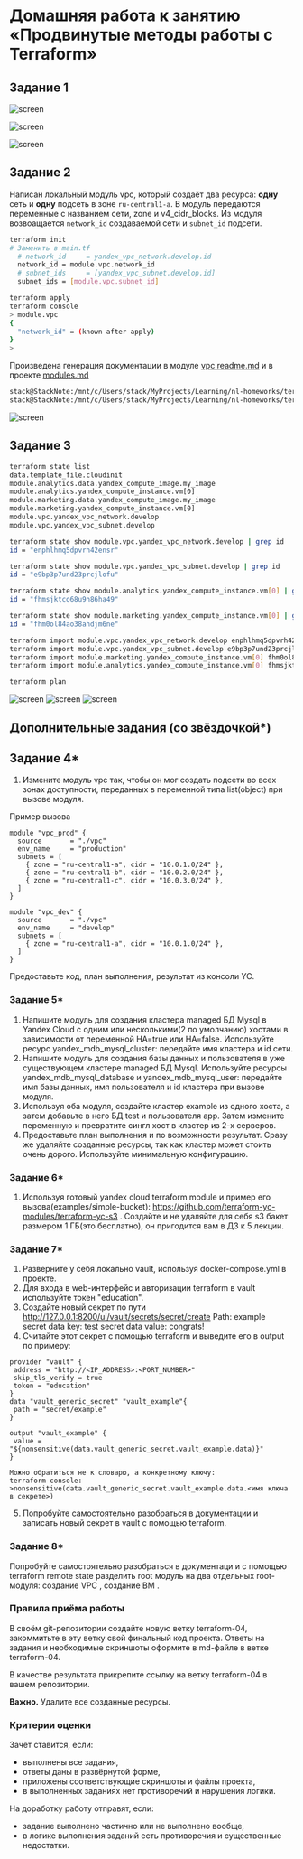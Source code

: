 # Домашняя работа к занятию «Продвинутые методы работы с Terraform»

## Задание 1

![screen](./screen/Screenshot2024-02-03-135013.png)

![screen](./screen/Screenshot2024-02-03-135114.png)

![screen](./screen/Screenshot2024-02-03-135455.png)

## Задание 2

Написан локальный модуль vpc, который создаёт два ресурса: **одну** сеть и **одну** подсеть в зоне `ru-central1-a`.
В модуль передаются переменные с названием сети, zone и v4_cidr_blocks. Из модуля возвоащается `network_id` создаваемой сети и `subnet_id` подсети.

```bash
terraform init
# Заменить в main.tf
  # network_id     = yandex_vpc_network.develop.id
  network_id = module.vpc.network_id
  # subnet_ids     = [yandex_vpc_subnet.develop.id]
  subnet_ids = [module.vpc.subnet_id]

terraform apply
terraform console
> module.vpc
{
  "network_id" = (known after apply)
}
>
```

Произведена генерация документации в модуле [vpc readme.md](./src/vpc/readme.md) и в проекте [modules.md](./src/modules.md)

```bash
stack@StackNote:/mnt/c/Users/stack/MyProjects/Learning/nl-homeworks/ter-homeworks/04/src/vpc$ docker run --rm --volume "$(pwd):/terraform-docs" -u $(id -u) quay.io/terraform-docs/terraform-docs:0.17.0 markdown /terraform-docs > readme.md
stack@StackNote:/mnt/c/Users/stack/MyProjects/Learning/nl-homeworks/ter-homeworks/04/src$ docker run --rm --volume "$(pwd):/terraform-docs" -u $(id -u) quay.io/terraform-docs/terraform-docs:0.17.0 markdown /terraform-docs > modules.md
```

![screen](./screen/Screenshot2024-02-03-211701.png)

## Задание 3

```bash
terraform state list
data.template_file.cloudinit
module.analytics.data.yandex_compute_image.my_image
module.analytics.yandex_compute_instance.vm[0]
module.marketing.data.yandex_compute_image.my_image
module.marketing.yandex_compute_instance.vm[0]
module.vpc.yandex_vpc_network.develop
module.vpc.yandex_vpc_subnet.develop

terraform state show module.vpc.yandex_vpc_network.develop | grep id
id = "enphlhmq5dpvrh42ensr"

terraform state show module.vpc.yandex_vpc_subnet.develop | grep id
id = "e9bp3p7und23prcjlofu"

terraform state show module.analytics.yandex_compute_instance.vm[0] | grep id
id = "fhmsjktco68u9h86ha49"

terraform state show module.marketing.yandex_compute_instance.vm[0] | grep id
id = "fhm0ol84ao38ahdjm6ne"

terraform import module.vpc.yandex_vpc_network.develop enphlhmq5dpvrh42ensr
terraform import module.vpc.yandex_vpc_subnet.develop e9bp3p7und23prcjlofu
terraform import module.marketing.yandex_compute_instance.vm[0] fhm0ol84ao38ahdjm6ne
terraform import module.analytics.yandex_compute_instance.vm[0] fhmsjktco68u9h86ha49

terraform plan

```

![screen](./screen/Screenshot2024-02-04-112321.png)
![screen](./screen/Screenshot2024-02-04-112231.png)
![screen](./screen/Screenshot2024-02-04-112128.png)

## Дополнительные задания (со звёздочкой*)

## Задание 4*

1. Измените модуль vpc так, чтобы он мог создать подсети во всех зонах доступности, переданных в переменной типа list(object) при вызове модуля.  
  
Пример вызова

```
module "vpc_prod" {
  source       = "./vpc"
  env_name     = "production"
  subnets = [
    { zone = "ru-central1-a", cidr = "10.0.1.0/24" },
    { zone = "ru-central1-b", cidr = "10.0.2.0/24" },
    { zone = "ru-central1-c", cidr = "10.0.3.0/24" },
  ]
}

module "vpc_dev" {
  source       = "./vpc"
  env_name     = "develop"
  subnets = [
    { zone = "ru-central1-a", cidr = "10.0.1.0/24" },
  ]
}
```

Предоставьте код, план выполнения, результат из консоли YC.

### Задание 5*

1. Напишите модуль для создания кластера managed БД Mysql в Yandex Cloud с одним или несколькими(2 по умолчанию) хостами в зависимости от переменной HA=true или HA=false. Используйте ресурс yandex_mdb_mysql_cluster: передайте имя кластера и id сети.
2. Напишите модуль для создания базы данных и пользователя в уже существующем кластере managed БД Mysql. Используйте ресурсы yandex_mdb_mysql_database и yandex_mdb_mysql_user: передайте имя базы данных, имя пользователя и id кластера при вызове модуля.
3. Используя оба модуля, создайте кластер example из одного хоста, а затем добавьте в него БД test и пользователя app. Затем измените переменную и превратите сингл хост в кластер из 2-х серверов.
4. Предоставьте план выполнения и по возможности результат. Сразу же удаляйте созданные ресурсы, так как кластер может стоить очень дорого. Используйте минимальную конфигурацию.

### Задание 6*

1. Используя готовый yandex cloud terraform module и пример его вызова(examples/simple-bucket): <https://github.com/terraform-yc-modules/terraform-yc-s3> .
Создайте и не удаляйте для себя s3 бакет размером 1 ГБ(это бесплатно), он пригодится вам в ДЗ к 5 лекции.

### Задание 7*

1. Разверните у себя локально vault, используя docker-compose.yml в проекте.
2. Для входа в web-интерфейс и авторизации terraform в vault используйте токен "education".
3. Создайте новый секрет по пути <http://127.0.0.1:8200/ui/vault/secrets/secret/create>
Path: example  
secret data key: test
secret data value: congrats!  
4. Считайте этот секрет с помощью terraform и выведите его в output по примеру:

```
provider "vault" {
 address = "http://<IP_ADDRESS>:<PORT_NUMBER>"
 skip_tls_verify = true
 token = "education"
}
data "vault_generic_secret" "vault_example"{
 path = "secret/example"
}

output "vault_example" {
 value = "${nonsensitive(data.vault_generic_secret.vault_example.data)}"
} 

Можно обратиться не к словарю, а конкретному ключу:
terraform console: >nonsensitive(data.vault_generic_secret.vault_example.data.<имя ключа в секрете>)
```

5. Попробуйте самостоятельно разобраться в документации и записать новый секрет в vault с помощью terraform.

### Задание 8*

Попробуйте самостоятельно разобраться в документаци и с помощью terraform remote state разделить root модуль на два отдельных root-модуля: создание VPC , создание ВМ .

### Правила приёма работы

В своём git-репозитории создайте новую ветку terraform-04, закоммитьте в эту ветку свой финальный код проекта. Ответы на задания и необходимые скриншоты оформите в md-файле в ветке terraform-04.

В качестве результата прикрепите ссылку на ветку terraform-04 в вашем репозитории.

**Важно.** Удалите все созданные ресурсы.

### Критерии оценки

Зачёт ставится, если:

* выполнены все задания,
* ответы даны в развёрнутой форме,
* приложены соответствующие скриншоты и файлы проекта,
* в выполненных заданиях нет противоречий и нарушения логики.

На доработку работу отправят, если:

* задание выполнено частично или не выполнено вообще,
* в логике выполнения заданий есть противоречия и существенные недостатки.
